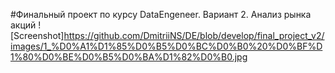 #Финальный проект по курсу DataEngeneer. Вариант 2. 
Анализ рынка акций
![Screenshot]https://github.com/DmitriiNS/DE/blob/develop/final_project_v2/images/1_%D0%A1%D1%85%D0%B5%D0%BC%D0%B0%20%D0%BF%D1%80%D0%BE%D0%B5%D0%BA%D1%82%D0%B0.jpg
